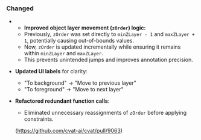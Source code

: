 ### Changed

- - **Improved object layer movement (`zOrder`) logic:**
  - Previously, `zOrder` was set directly to `minZLayer - 1` and `maxZLayer + 1`, potentially causing out-of-bounds values.
  - Now, `zOrder` is updated incrementally while ensuring it remains within `minZLayer` and `maxZLayer`.
  - This prevents unintended jumps and improves annotation precision.
- **Updated UI labels** for clarity:
  - "To background" → "Move to previous layer"
  - "To foreground" → "Move to next layer"
- **Refactored redundant function calls**:
  - Eliminated unnecessary reassignments of `zOrder` before applying constraints.

  (<https://github.com/cvat-ai/cvat/pull/9063>)
